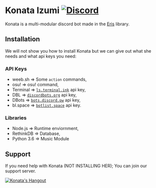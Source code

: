 # Konata Izumi [![Discord](https://discordapp.com/api/guilds/382725233695522816/embed.png)](https://discord.gg/RDKNApX)
Konata is a multi-modular discord bot made in the [Eris](https://abal.moe/Eris) library.

## Installation
We will not show you how to install Konata but we can give out what she needs and what api keys you need:

### API Keys
* weeb.sh => Some `action` commands,
* osu! => osu! command,
* Terminal => [`ls.terminal.ink`](https://ls.terminal.ink) api key,
* DBL => [`discordbots.org`]() api key,
* DBots => [`bots.discord.pw`]() api key,
* bl.space => [`botlist.space`]() api key.

### Libraries
* Node.js => Runtime enviornment,
* RethinkDB => Database,
* Python 3.6 => Music Module

## Support
If you need help with Konata (NOT INSTALLING HER); You can join our support server.

[![Konata's Hangout](https://discordapp.com/api/guilds/382725233695522816/embed.png?style=banner3)](https://discord.gg/RDKNApX)